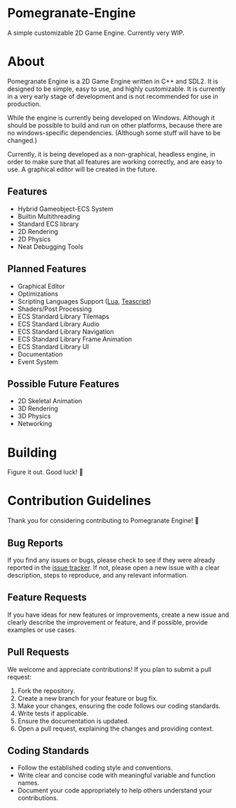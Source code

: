 # Pomegranate-Engine
A simple customizable 2D Game Engine. Currently very WIP.

# About

Pomegranate Engine is a 2D Game Engine written in C++ and SDL2. It is designed to be simple, easy to use, and highly customizable. 
It is currently in a very early stage of development and is not recommended for use in production.

While the engine is currently being developed on Windows. Although it should be possible to build and run on other platforms, 
because there are no windows-specific dependencies. (Although some stuff will have to be changed.)

Currently, it is being developed as a non-graphical, headless engine, in order to make sure that all features are working correctly, and are easy to use.
A graphical editor will be created in the future.

## Features
- Hybrid Gameobject-ECS System
- Builtin Multithreading
- Standard ECS library
- 2D Rendering
- 2D Physics
- Neat Debugging Tools
## Planned Features
- Graphical Editor
- Optimizations
- Scripting Languages Support ([Lua](https://github.com/lua/lua), [Teascript](https://github.com/RevengerWizard/teascript))
- Shaders/Post Processing
- ECS Standard Library Tilemaps
- ECS Standard Library Audio
- ECS Standard Library Navigation
- ECS Standard Library Frame Animation
- ECS Standard Library UI
- Documentation
- Event System
## Possible Future Features
- 2D Skeletal Animation
- 3D Rendering
- 3D Physics
- Networking

# Building

Figure it out. Good luck! 🥰



# Contribution Guidelines

Thank you for considering contributing to Pomegranate Engine! 🙌

## Bug Reports

If you find any issues or bugs, please check to see if they were already reported in the [issue tracker](https://github.com/Pomegranate-Engine/Pomegranate-Engine/issues). 
If not, please open a new issue with a clear description, steps to reproduce, and any relevant information.

## Feature Requests

If you have ideas for new features or improvements, create a new issue and clearly describe the improvement or feature, 
and if possible, provide examples or use cases.

## Pull Requests

We welcome and appreciate contributions! If you plan to submit a pull request:

1. Fork the repository.
2. Create a new branch for your feature or bug fix.
3. Make your changes, ensuring the code follows our coding standards.
4. Write tests if applicable.
5. Ensure the documentation is updated.
6. Open a pull request, explaining the changes and providing context.

## Coding Standards

- Follow the established coding style and conventions.
- Write clear and concise code with meaningful variable and function names.
- Document your code appropriately to help others understand your contributions.